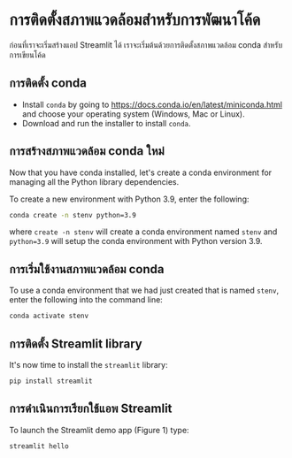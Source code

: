 # การติดตั้งสภาพแวดล้อมสำหรับการพัฒนาโค้ด

ก่อนที่เราจะเริ่มสร้างแอป Streamlit ได้ เราจะเริ่มต้นด้วยการติดตั้งสภาพแวดล้อม conda สำหรับการเขียนโค้ด

## **การติดตั้ง conda**
- Install `conda` by going to https://docs.conda.io/en/latest/miniconda.html and choose your operating system (Windows, Mac or Linux). 
- Download and run the installer to install `conda`.

## **การสร้างสภาพแวดล้อม conda ใหม่**
Now that you have conda installed, let's create a conda environment for managing all the Python library dependencies.

To create a new environment with Python 3.9, enter the following:
```bash
conda create -n stenv python=3.9
```

where `create -n stenv` will create a conda environment named `stenv` and `python=3.9` will setup the conda environment with Python version 3.9.

## **การเริ่มใช้งานสภาพแวดล้อม conda**

To use a conda environment that we had just created that is named `stenv`, enter the following into the command line:

```bash
conda activate stenv
```

## **การติดตั้ง Streamlit library**

It's now time to install the `streamlit` library:
```bash
pip install streamlit
```

## **การดำเนินการเรียกใช้แอพ Streamlit**
To launch the Streamlit demo app (Figure 1) type:
```bash
streamlit hello
```
